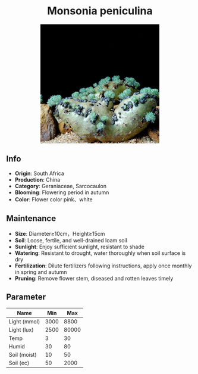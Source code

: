 <h1 align='center'>Monsonia peniculina</h1>
<p align="center">
    <img 
        align='center'
        width='320'
        src="../images/monsonia peniculina.png" 
        alt='Monsonia peniculina' />
</p>

## Info

 - **Origin**: South Africa
 - **Production**: China
 - **Category**: Geraniaceae, Sarcocaulon
 - **Blooming**: Flowering period in autumn
 - **Color**: Flower color pink、white

## Maintenance

 - **Size**: Diameter≥10cm，Height≥15cm
 - **Soil**: Loose, fertile, and well-drained loam soil
 - **Sunlight**: Enjoy sufficient sunlight, resistant to shade
 - **Watering**: Resistant to drought, water thoroughly when soil surface is dry
 - **Fertilization**: Dilute fertilizers following instructions, apply once monthly in spring and autumn
 - **Pruning**: Remove flower stem, diseased and rotten leaves timely

## Parameter

| Name         | Min  | Max   |
|--------------|------|-------|
| Light (mmol) | 3000 | 8800  |
| Light (lux)  | 2500 | 80000 |
| Temp         | 3    | 30    |
| Humid        | 30   | 80    |
| Soil (moist) | 10   | 50    |
| Soil (ec)    | 50  | 2000  |